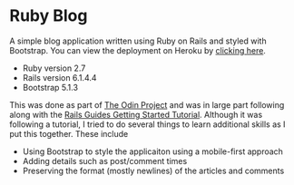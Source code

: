 # Ruby Blog

A simple blog application written using Ruby on Rails and styled with Bootstrap. You can view the deployment on Heroku by [clicking here](https://enigmatic-springs-42421.herokuapp.com/).

* Ruby version 2.7
* Rails version 6.1.4.4
* Bootstrap 5.1.3

This was done as part of [The Odin Project](https://www.TheOdinProject.com) and was in large part following along with the [Rails Guides Getting Started Tutorial](https://guides.rubyonrails.org/v6.1/getting_started.html). Although it was following a tutorial, I tried to do several things to learn additional skills as I put this together. These include

* Using Bootstrap to style the applicaiton using a mobile-first approach
* Adding details such as post/comment times
* Preserving the format (mostly newlines) of the articles and comments

